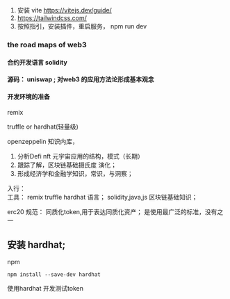 1. 安装 vite https://vitejs.dev/guide/
2. https://tailwindcss.com/
3. 按照指引，安装插件，重启服务， npm run dev

### the road maps of web3

#### 合约开发语言 solidity

#### 源码： uniswap ; 对web3 的应用方法论形成基本观念

#### 开发环境的准备

remix 

 truffle or hardhat(轻量级)

openzeppelin 知识内库，

1. 分析Defi nft 元宇宙应用的结构，模式（长期）
2. 跟踪了解，区块链基础摄氏度 演化；
3. 形成经济学和金融学知识，常识，与洞察；

入行：     
工具： remix truffle hardhat 
语言； solidity,java,js
区块链基础知识；

erc20 规范：
同质化token,用于表达同质化资产；
是使用最广泛的标准，没有之一



## 安装 hardhat;

npm 
```
npm install --save-dev hardhat
```

使用hardhat 开发测试token

